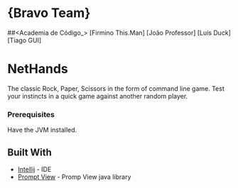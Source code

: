 # {Bravo Team}
##<Academia de Código_>
[Firmino This.Man]
[João Professor]
[Luís Duck]
[Tiago GUI]

# NetHands

The classic Rock, Paper, Scissors in the form of command line game. Test your instincts in a quick game against another random player.


### Prerequisites

Have the JVM installed.


## Built With

* [Intellij](https://www.jetbrains.com/idea/) - IDE
* [Prompt View](https://github.com/academia-de-codigo/prompt-view) - Promp View java library

